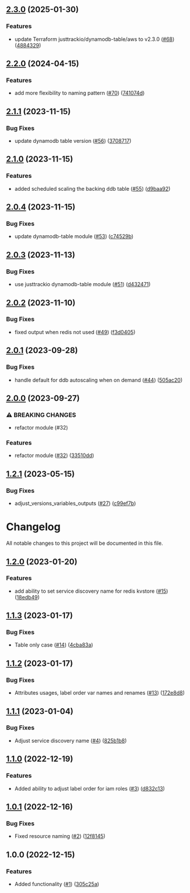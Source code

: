 ## [2.3.0](https://github.com/justtrackio/terraform-aws-kvstore/compare/v2.2.0...v2.3.0) (2025-01-30)


### Features

* update Terraform justtrackio/dynamodb-table/aws to v2.3.0 ([#68](https://github.com/justtrackio/terraform-aws-kvstore/issues/68)) ([4884329](https://github.com/justtrackio/terraform-aws-kvstore/commit/488432912c3cba2e441710d59790700a819f542c))

## [2.2.0](https://github.com/justtrackio/terraform-aws-kvstore/compare/v2.1.1...v2.2.0) (2024-04-15)


### Features

* add more flexibility to naming pattern ([#70](https://github.com/justtrackio/terraform-aws-kvstore/issues/70)) ([741074d](https://github.com/justtrackio/terraform-aws-kvstore/commit/741074d0e92a4c1493dc608b2d84c284a1bcf26f))

## [2.1.1](https://github.com/justtrackio/terraform-aws-kvstore/compare/v2.1.0...v2.1.1) (2023-11-15)


### Bug Fixes

* update dynamodb table version ([#56](https://github.com/justtrackio/terraform-aws-kvstore/issues/56)) ([3708717](https://github.com/justtrackio/terraform-aws-kvstore/commit/3708717994cb9e077801f89679b3d11a8777d24d))

## [2.1.0](https://github.com/justtrackio/terraform-aws-kvstore/compare/v2.0.4...v2.1.0) (2023-11-15)


### Features

* added scheduled scaling the backing ddb table ([#55](https://github.com/justtrackio/terraform-aws-kvstore/issues/55)) ([d9baa92](https://github.com/justtrackio/terraform-aws-kvstore/commit/d9baa921d3b3f779672a7aadf3e6aa440e17c18f))

## [2.0.4](https://github.com/justtrackio/terraform-aws-kvstore/compare/v2.0.3...v2.0.4) (2023-11-15)


### Bug Fixes

* update dynamodb-table module ([#53](https://github.com/justtrackio/terraform-aws-kvstore/issues/53)) ([c74529b](https://github.com/justtrackio/terraform-aws-kvstore/commit/c74529b2dfd90bf7a2f1b8e1b3ca2b56a993b6f0))

## [2.0.3](https://github.com/justtrackio/terraform-aws-kvstore/compare/v2.0.2...v2.0.3) (2023-11-13)


### Bug Fixes

* use justtrackio dynamodb-table module ([#51](https://github.com/justtrackio/terraform-aws-kvstore/issues/51)) ([d432471](https://github.com/justtrackio/terraform-aws-kvstore/commit/d43247171af5b45798592dbf3efc135568b38e79))

## [2.0.2](https://github.com/justtrackio/terraform-aws-kvstore/compare/v2.0.1...v2.0.2) (2023-11-10)


### Bug Fixes

* fixed output when redis not used ([#49](https://github.com/justtrackio/terraform-aws-kvstore/issues/49)) ([f3d0405](https://github.com/justtrackio/terraform-aws-kvstore/commit/f3d0405b09647a14f974a4b6efc1ed8b969b5770))

## [2.0.1](https://github.com/justtrackio/terraform-aws-kvstore/compare/v2.0.0...v2.0.1) (2023-09-28)


### Bug Fixes

* handle default for ddb autoscaling when on demand ([#44](https://github.com/justtrackio/terraform-aws-kvstore/issues/44)) ([505ac20](https://github.com/justtrackio/terraform-aws-kvstore/commit/505ac20f49b28ba590ead197de8937813ee4610a))

## [2.0.0](https://github.com/justtrackio/terraform-aws-kvstore/compare/v1.2.1...v2.0.0) (2023-09-27)


### ⚠ BREAKING CHANGES

* refactor module (#32)

### Features

* refactor module ([#32](https://github.com/justtrackio/terraform-aws-kvstore/issues/32)) ([33510dd](https://github.com/justtrackio/terraform-aws-kvstore/commit/33510ddcb646c80828cbece3899834ebb78b2742))

## [1.2.1](https://github.com/justtrackio/terraform-aws-kvstore/compare/v1.2.0...v1.2.1) (2023-05-15)


### Bug Fixes

* adjust_versions_variables_outputs ([#27](https://github.com/justtrackio/terraform-aws-kvstore/issues/27)) ([c99ef7b](https://github.com/justtrackio/terraform-aws-kvstore/commit/c99ef7b82e8fa24b6f4e1659983d6bdd89cca0b9))

# Changelog

All notable changes to this project will be documented in this file.

## [1.2.0](https://github.com/justtrackio/terraform-aws-kvstore/compare/v1.1.3...v1.2.0) (2023-01-20)


### Features

* add ability to set service discovery name for redis kvstore ([#15](https://github.com/justtrackio/terraform-aws-kvstore/issues/15)) ([18edb49](https://github.com/justtrackio/terraform-aws-kvstore/commit/18edb496fc1f8167d9b845ee8fdc953bcb5d8d04))

## [1.1.3](https://github.com/justtrackio/terraform-aws-kvstore/compare/v1.1.2...v1.1.3) (2023-01-17)


### Bug Fixes

* Table only case ([#14](https://github.com/justtrackio/terraform-aws-kvstore/issues/14)) ([4cba83a](https://github.com/justtrackio/terraform-aws-kvstore/commit/4cba83aee2aa66bb748753c1048b42ba8b76505e))

## [1.1.2](https://github.com/justtrackio/terraform-aws-kvstore/compare/v1.1.1...v1.1.2) (2023-01-17)


### Bug Fixes

* Attributes usages, label order var names and renames ([#13](https://github.com/justtrackio/terraform-aws-kvstore/issues/13)) ([172e8d8](https://github.com/justtrackio/terraform-aws-kvstore/commit/172e8d8165c228d39785291cc00b0465e237f3e8))

## [1.1.1](https://github.com/justtrackio/terraform-aws-kvstore/compare/v1.1.0...v1.1.1) (2023-01-04)


### Bug Fixes

* Adjust service discovery name ([#4](https://github.com/justtrackio/terraform-aws-kvstore/issues/4)) ([825b1b8](https://github.com/justtrackio/terraform-aws-kvstore/commit/825b1b8a1edb5e38067715023bf9a99eea6e24e3))

## [1.1.0](https://github.com/justtrackio/terraform-aws-kvstore/compare/v1.0.1...v1.1.0) (2022-12-19)


### Features

* Added ability to adjust label order for iam roles ([#3](https://github.com/justtrackio/terraform-aws-kvstore/issues/3)) ([d832c13](https://github.com/justtrackio/terraform-aws-kvstore/commit/d832c133105f8cbcd4a131fcde168d05638a547c))

## [1.0.1](https://github.com/justtrackio/terraform-aws-kvstore/compare/v1.0.0...v1.0.1) (2022-12-16)


### Bug Fixes

* Fixed resource naming ([#2](https://github.com/justtrackio/terraform-aws-kvstore/issues/2)) ([12f8145](https://github.com/justtrackio/terraform-aws-kvstore/commit/12f81456f66a5a09cb332cde8e68128908b5174b))

## 1.0.0 (2022-12-15)


### Features

* Added functionality ([#1](https://github.com/justtrackio/terraform-aws-kvstore/issues/1)) ([305c25a](https://github.com/justtrackio/terraform-aws-kvstore/commit/305c25a0f03143c86abb3775693c51a0b001d2c6))
